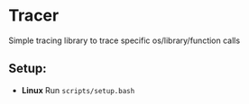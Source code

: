 # Tracer
Simple tracing library to trace specific os/library/function calls

## Setup:
* __Linux__
Run `scripts/setup.bash`
